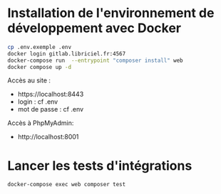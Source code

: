 # Installation de l'environnement de développement avec Docker



```bash
cp .env.exemple .env
docker login gitlab.libriciel.fr:4567
docker-compose run  --entrypoint "composer install" web     
docker compose up -d
```

 
Accès au site : 
- https://localhost:8443
- login : cf .env
- mot de passe : cf .env

Accès à PhpMyAdmin:
- http://localhost:8001






# Lancer les tests d'intégrations
```bash
docker-compose exec web composer test
```